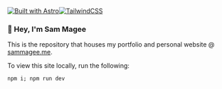 [![Built with Astro](https://astro.badg.es/v1/built-with-astro.svg)](https://astro.build)<a href="//tailwindcss.com"><img alt="TailwindCSS" src="https://img.shields.io/badge/tailwindcss-%2338B2AC.svg?&style=for-the-badge&logo=tailwind-css&logoColor=white"/></a>
### 👋 Hey, I'm Sam Magee

This is the repository that houses my portfolio and personal website @ [sammagee.me](https://sammagee.me).

To view this site locally, run the following:
```
npm i; npm run dev
```
